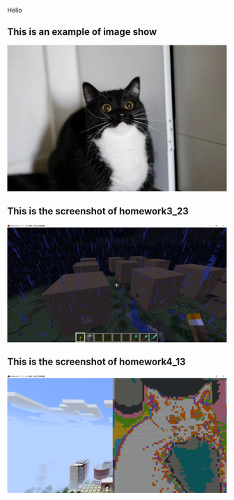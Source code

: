 Hello

## This is an example of image show
![](https://github.com/ophwsjtu18/ohw22s/blob/main/hty/image/cat1.jpeg)

## This is the screenshot of homework3_23
![](https://github.com/ophwsjtu18/ohw22s/blob/main/hty/image/3x3house.png)

## This is the screenshot of homework4_13
![](https://github.com/ophwsjtu18/ohw22s/blob/main/hty/image/build_cat.png)
